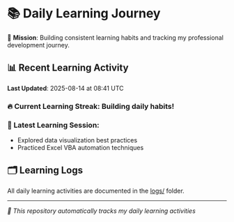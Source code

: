 # 📚 Daily Learning Journey

🎯 **Mission**: Building consistent learning habits and tracking my professional development journey.

## 📊 Recent Learning Activity

**Last Updated**: 2025-08-14 at 08:41 UTC

### 🔥 Current Learning Streak: Building daily habits!

### 📝 Latest Learning Session:
- Explored data visualization best practices
- Practiced Excel VBA automation techniques

## 🗂️ Learning Logs

All daily learning activities are documented in the [logs/](./logs/) folder.

---
*🤖 This repository automatically tracks my daily learning activities*
